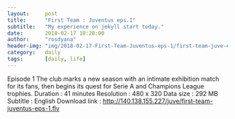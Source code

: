 ```yaml
---
layout:     post
title:      "First Team : Juventus eps.1"
subtitle:   "My experience on jekyll start today."
date:       2018-02-17 10:28:00
author:     "rosdyana"
header-img: "img/2018-02-17-First-Team-Juventus-eps-1/first-team-juve-eps-1.JPG"
category:   daily
tags:       [daily, life]
---
```


Episode 1
The club marks a new season with an intimate exhibition match for its fans, then begins its quest for Serie A and Champions League trophies.
Duration : 41 minutes
Resolution : 480 x 320
Data size : 292 MB
Subtitle : English
Download link : http://140.138.155.227/juve/first-team-juventus-eps-1.flv
